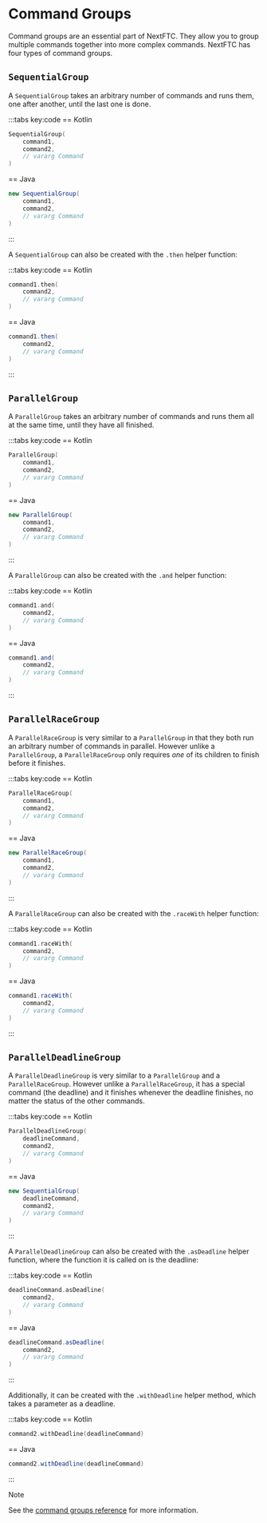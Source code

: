 # Command Groups

Command groups are an essential part of NextFTC. They allow you to group multiple commands together into more complex commands. NextFTC has four types of command groups.

## `SequentialGroup`

A `SequentialGroup` takes an arbitrary number of commands and runs them, one after another, until the last one is done.

:::tabs key:code
== Kotlin

```kotlin
SequentialGroup(
    command1,
    command2,
    // vararg Command
)
```

== Java

```java
new SequentialGroup(
    command1,
    command2,
    // vararg Command
)
```

:::

A `SequentialGroup` can also be created with the `.then` helper function:

:::tabs key:code
== Kotlin

```kotlin
command1.then(
    command2,
    // vararg Command
)
```

== Java

```java
command1.then(
    command2,
    // vararg Command
)
```

:::

## `ParallelGroup`

A `ParallelGroup` takes an arbitrary number of commands and runs them all at the same time, until they have all finished.

:::tabs key:code
== Kotlin

```kotlin
ParallelGroup(
    command1,
    command2,
    // vararg Command
)
```

== Java

```java
new ParallelGroup(
    command1,
    command2,
    // vararg Command
)
```

:::

A `ParallelGroup` can also be created with the `.and` helper function:

:::tabs key:code
== Kotlin

```kotlin
command1.and(
    command2,
    // vararg Command
)
```

== Java

```java
command1.and(
    command2,
    // vararg Command
)
```

:::

## `ParallelRaceGroup`

A `ParallelRaceGroup` is very similar to a `ParallelGroup` in that they both run an arbitrary number of commands in parallel. However unlike a `ParallelGroup`, a `ParallelRaceGroup` only requires *one* of its children to finish before it finishes.

:::tabs key:code
== Kotlin

```kotlin
ParallelRaceGroup(
    command1,
    command2,
    // vararg Command
)
```

== Java

```java
new ParallelRaceGroup(
    command1,
    command2,
    // vararg Command
)
```

:::

A `ParallelRaceGroup` can also be created with the `.raceWith` helper function:

:::tabs key:code
== Kotlin

```kotlin
command1.raceWith(
    command2,
    // vararg Command
)
```

== Java

```java
command1.raceWith(
    command2,
    // vararg Command
)
```

:::

## `ParallelDeadlineGroup`

A `ParallelDeadlineGroup` is very similar to a `ParallelGroup` and a `ParallelRaceGroup`. However unlike a `ParallelRaceGroup`, it has a special command (the deadline) and it finishes whenever the deadline finishes, no matter the status of the other commands.

:::tabs key:code
== Kotlin

```kotlin
ParallelDeadlineGroup(
    deadlineCommand,
    command2,
    // vararg Command
)
```

== Java

```java
new SequentialGroup(
    deadlineCommand,
    command2,
    // vararg Command
)
```

:::

A `ParallelDeadlineGroup` can also be created with the `.asDeadline` helper function, where the function it is called on is the deadline:

:::tabs key:code
== Kotlin

```kotlin
deadlineCommand.asDeadline(
    command2,
    // vararg Command
)
```

== Java

```java
deadlineCommand.asDeadline(
    command2,
    // vararg Command
)
```

:::

Additionally, it can be created with the `.withDeadline` helper method, which takes a parameter as a deadline.

:::tabs key:code
== Kotlin

```kotlin
command2.withDeadline(deadlineCommand)
```

== Java

```java
command2.withDeadline(deadlineCommand)
```

:::

> [!NOTE]
> See the [command groups reference](https://docs.rowanmcalpin.com/reference/core/com.rowanmcalpin.nextftc.core.command.groups/index.html) for more information.